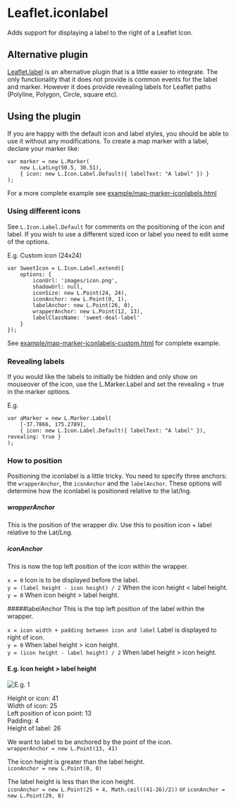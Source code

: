 # Leaflet.iconlabel
Adds support for displaying a label to the right of a Leaflet Icon.

## Alternative plugin
[Leaflet.label](https://github.com/leaflet/Leaflet.label) is an alternative plugin that is a little easier to integrate. The only functionality that it does not provide is common events for the label and marker. However it does provide revealing labels for Leaflet paths (Polyline, Polygon, Circle, square etc). 

## Using the plugin
If you are happy with the default icon and label styles, you should be able to use it without any modifications. To create a map marker with a label, declare your marker like:

````
var marker = new L.Marker(
	new L.LatLng(50.5, 30.51),
	{ icon: new L.Icon.Label.Default({ labelText: "A label" }) }
);
````

For a more complete example see [example/map-marker-iconlabels.html](https://github.com/jacobtoye/Leaflet.iconlabel/blob/master/example/map-marker-iconlabels.html)

### Using different icons
See ````L.Icon.Label.Default```` for comments on the positioning of the icon and label. If you wish to use a different sized icon or label you need to edit some of the options. 

E.g. Custom icon (24x24)

````
var SweetIcon = L.Icon.Label.extend({
	options: {
		iconUrl: 'images/icon.png',
		shadowUrl: null,
		iconSize: new L.Point(24, 24),
		iconAnchor: new L.Point(0, 1),
		labelAnchor: new L.Point(26, 0),
		wrapperAnchor: new L.Point(12, 13),
		labelClassName: 'sweet-deal-label'
	}
});
````

See [example/map-marker-iconlabels-custom.html](https://github.com/jacobtoye/Leaflet.iconlabel/blob/master/example/map-marker-iconlabels-custom.html) for complete example.

### Revealing labels
If you would like the labels to initially be hidden and only show on mouseover of the icon, use the L.Marker.Label and set the revealing = true in the marker options.

E.g.

````
var aMarker = new L.Marker.Label(
	[-37.7866, 175.2789],
	{ icon: new L.Icon.Label.Default({ labelText: "A label" }), revealing: true }
);
````

### How to position
Positioning the iconlabel is a little tricky. You need to specify three anchors: the ````wrapperAnchor````, the ````iconAnchor```` and the ````labelAnchor````. These options will determine how the iconlabel is positioned relative to the lat/lng.

##### wrapperAnchor
This is the position of the wrapper div. Use this to position icon + label relative to the Lat/Lng.

##### iconAnchor
This is now the top left position of the icon within the wrapper.

````x = 0```` Icon is to be displayed before the label.<br />
````y = (label height - icon height) / 2```` When the icon height < label height.<br />
````y = 0```` When icon height > label height.

#####labelAnchor
This is the top left position of the label within the wrapper.

````x = icon width + padding between icon and label```` Label is displayed to right of icon.<br />
````y = 0```` When label height > icon height.<br />
````y = (icon height - label height) / 2```` When label height > icon height.

#### E.g. Icon height > label height

<img src="https://raw.github.com/jacobtoye/Leaflet.iconlabel/master/eg1.png" alt="E.g. 1" />

Height or icon: 41<br />
Width of icon: 25<br />
Left position of icon point: 13<br />
Padding: 4<br />
Height of label: 26

We want to label to be anchored by the point of the icon.<br />
````wrapperAnchor = new L.Point(13, 41)````

The icon height is greater than the label height.<br />
````iconAnchor = new L.Point(0, 0)````

The label height is less than the icon height.<br />
````iconAnchor = new L.Point(25 + 4, Math.ceil((41-26)/2))```` or ````iconAnchor = new L.Point(29, 8)````
